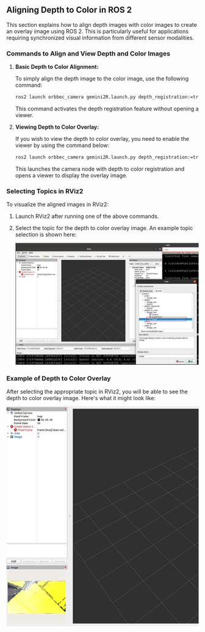 ## Aligning Depth to Color in ROS 2

This section explains how to align depth images with color images to create an overlay image using ROS 2. This is particularly useful for applications requiring synchronized visual information from different sensor modalities.

### Commands to Align and View Depth and Color Images

1. **Basic Depth to Color Alignment:**

   To simply align the depth image to the color image, use the following command:

   ```bash
   ros2 launch orbbec_camera gemini2R.launch.py depth_registration:=true
   ```

   This command activates the depth registration feature without opening a viewer.

2. **Viewing Depth to Color Overlay:**

   If you wish to view the depth to color overlay, you need to enable the viewer by using the command below:

   ```bash
   ros2 launch orbbec_camera gemini2R.launch.py depth_registration:=true enable_d2c_viewer:=true
   ```

   This launches the camera node with depth to color registration and opens a viewer to display the overlay image.

### Selecting Topics in RViz2

To visualize the aligned images in RViz2:

1. Launch RViz2 after running one of the above commands.
2. Select the topic for the depth to color overlay image. An example topic selection is shown here:
   
   ![Topic Selection for Depth to Color Overlay](./images/image3.png)

### Example of Depth to Color Overlay

After selecting the appropriate topic in RViz2, you will be able to see the depth to color overlay image. Here's what it might look like:

![Depth to Color Overlay Image](./images/image4.jpg)
